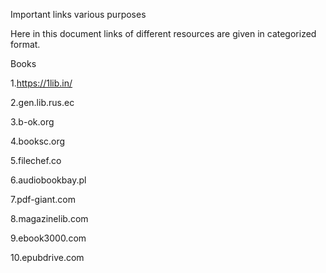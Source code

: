 Important links various purposes

Here in this document links of different resources are given in categorized format.

Books

1.https://1lib.in/

2.gen.lib.rus.ec 

3.b-ok.org

4.booksc.org

5.filechef.co

6.audiobookbay.pl

7.pdf-giant.com 

8.magazinelib.com 

9.ebook3000.com

10.epubdrive.com 

            
